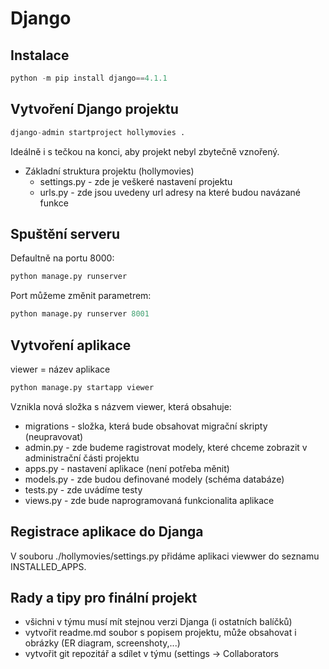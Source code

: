 # Django

## Instalace
```python
python -m pip install django==4.1.1
```

## Vytvoření Django projektu
```python
django-admin startproject hollymovies .
```

Ideálně i s tečkou na konci, aby projekt nebyl zbytečně vznořený.

- Základní struktura projektu (hollymovies)
  - settings.py - zde je veškeré nastavení projektu
  - urls.py - zde jsou uvedeny url adresy na které budou navázané funkce

## Spuštění serveru

Defaultně na portu 8000: 
```python
python manage.py runserver
```

Port můžeme změnit parametrem: 
```python
python manage.py runserver 8001
```

## Vytvoření aplikace

viewer = název aplikace
```python
python manage.py startapp viewer
```

Vznikla nová složka s názvem viewer, která obsahuje:
- migrations - složka, která bude obsahovat migrační skripty (neupravovat)
- admin.py - zde budeme ragistrovat modely, které chceme zobrazit v administrační části projektu
- apps.py - nastavení aplikace (není potřeba měnit)
- models.py - zde budou definované modely (schéma databáze)
- tests.py - zde uvádíme testy
- views.py - zde bude naprogramovaná funkcionalita aplikace

## Registrace aplikace do Djanga

V souboru ./hollymovies/settings.py přidáme aplikaci viewwer do seznamu INSTALLED_APPS.


## Rady a tipy pro finální projekt

- všichni v týmu musí mít stejnou verzi Djanga (i ostatních balíčků)
- vytvořit readme.md soubor s popisem projektu, 
může obsahovat i obrázky (ER diagram, screenshoty,...)
- vytvořit git repozitář a sdílet v týmu (settings -> Collaborators
